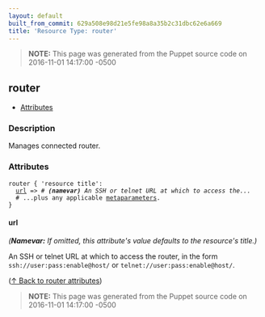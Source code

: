 ```yaml
---
layout: default
built_from_commit: 629a508e98d21e5fe98a8a35b2c31dbc62e6a669
title: 'Resource Type: router'
---
```


> **NOTE:** This page was generated from the Puppet source code on 2016-11-01 14:17:00 -0500

router
-----

* [Attributes](#router-attributes)

<h3 id="router-description">Description</h3>

Manages connected router.

<h3 id="router-attributes">Attributes</h3>

<pre><code>router { 'resource title':
  <a href="#router-attribute-url">url</a> =&gt; <em># <strong>(namevar)</strong> An SSH or telnet URL at which to access the...</em>
  # ...plus any applicable <a href="{{puppet}}/metaparameter.html">metaparameters</a>.
}</code></pre>

<h4 id="router-attribute-url">url</h4>

_(**Namevar:** If omitted, this attribute's value defaults to the resource's title.)_

An SSH or telnet URL at which to access the router, in the form
`ssh://user:pass:enable@host/` or `telnet://user:pass:enable@host/`.

([↑ Back to router attributes](#router-attributes))





> **NOTE:** This page was generated from the Puppet source code on 2016-11-01 14:17:00 -0500